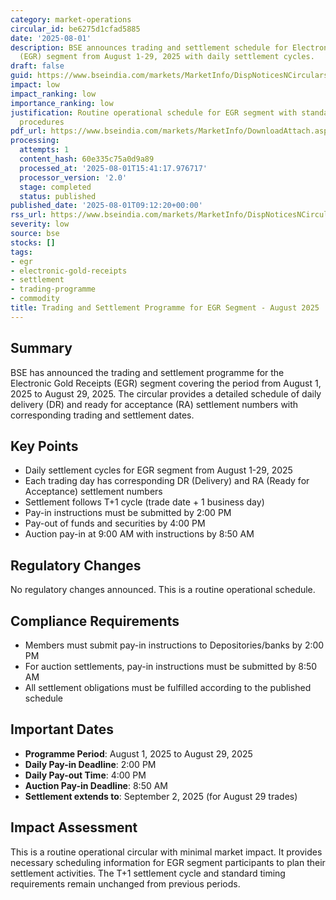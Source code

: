 ```yaml
---
category: market-operations
circular_id: be6275d1cfad5885
date: '2025-08-01'
description: BSE announces trading and settlement schedule for Electronic Gold Receipts
  (EGR) segment from August 1-29, 2025 with daily settlement cycles.
draft: false
guid: https://www.bseindia.com/markets/MarketInfo/DispNoticesNCirculars.aspx?Noticeid={C272A7F8-E3BC-40AA-94A0-C1DBBCC370AF}&noticeno=20250801-18&dt=08/01/2025&icount=18&totcount=73&flag=0
impact: low
impact_ranking: low
importance_ranking: low
justification: Routine operational schedule for EGR segment with standard settlement
  procedures
pdf_url: https://www.bseindia.com/markets/MarketInfo/DownloadAttach.aspx?id=20250801-18&attachedId=
processing:
  attempts: 1
  content_hash: 60e335c75a0d9a89
  processed_at: '2025-08-01T15:41:17.976717'
  processor_version: '2.0'
  stage: completed
  status: published
published_date: '2025-08-01T09:12:20+00:00'
rss_url: https://www.bseindia.com/markets/MarketInfo/DispNoticesNCirculars.aspx?Noticeid={C272A7F8-E3BC-40AA-94A0-C1DBBCC370AF}&noticeno=20250801-18&dt=08/01/2025&icount=18&totcount=73&flag=0
severity: low
source: bse
stocks: []
tags:
- egr
- electronic-gold-receipts
- settlement
- trading-programme
- commodity
title: Trading and Settlement Programme for EGR Segment - August 2025
---
```


## Summary

BSE has announced the trading and settlement programme for the Electronic Gold Receipts (EGR) segment covering the period from August 1, 2025 to August 29, 2025. The circular provides a detailed schedule of daily delivery (DR) and ready for acceptance (RA) settlement numbers with corresponding trading and settlement dates.

## Key Points

- Daily settlement cycles for EGR segment from August 1-29, 2025
- Each trading day has corresponding DR (Delivery) and RA (Ready for Acceptance) settlement numbers
- Settlement follows T+1 cycle (trade date + 1 business day)
- Pay-in instructions must be submitted by 2:00 PM
- Pay-out of funds and securities by 4:00 PM
- Auction pay-in at 9:00 AM with instructions by 8:50 AM

## Regulatory Changes

No regulatory changes announced. This is a routine operational schedule.

## Compliance Requirements

- Members must submit pay-in instructions to Depositories/banks by 2:00 PM
- For auction settlements, pay-in instructions must be submitted by 8:50 AM
- All settlement obligations must be fulfilled according to the published schedule

## Important Dates

- **Programme Period**: August 1, 2025 to August 29, 2025
- **Daily Pay-in Deadline**: 2:00 PM
- **Daily Pay-out Time**: 4:00 PM
- **Auction Pay-in Deadline**: 8:50 AM
- **Settlement extends to**: September 2, 2025 (for August 29 trades)

## Impact Assessment

This is a routine operational circular with minimal market impact. It provides necessary scheduling information for EGR segment participants to plan their settlement activities. The T+1 settlement cycle and standard timing requirements remain unchanged from previous periods.